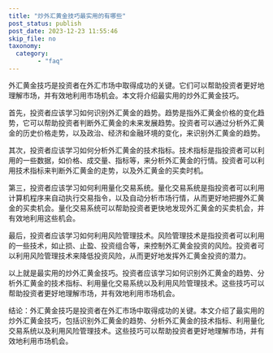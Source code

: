 ```yaml
---
title: "炒外汇黄金技巧最实用的有哪些"
post_status: publish
post_date: 2023-12-23 11:55:46
skip_file: no
taxonomy:
  category:
        - "faq"
---
```


外汇黄金技巧是投资者在外汇市场中取得成功的关键。它们可以帮助投资者更好地理解市场，并有效地利用市场机会。本文将介绍最实用的炒外汇黄金技巧。

首先，投资者应该学习如何识别外汇黄金的趋势。趋势是指外汇黄金价格的变化趋势，它可以帮助投资者判断外汇黄金的未来发展趋势。投资者可以通过分析外汇黄金的历史价格走势，以及政治、经济和金融环境的变化，来识别外汇黄金的趋势。

其次，投资者应该学习如何分析外汇黄金的技术指标。技术指标是指投资者可以利用的一些数据，如价格、成交量、指标等，来分析外汇黄金的行情。投资者可以利用技术指标来判断外汇黄金的走势，以及外汇黄金的买卖时机。

第三，投资者应该学习如何利用量化交易系统。量化交易系统是指投资者可以利用计算机程序来自动执行交易指令，以及自动分析市场行情，从而更好地把握外汇黄金的买卖机会。量化交易系统可以帮助投资者更快地发现外汇黄金的买卖机会，并有效地利用这些机会。

最后，投资者应该学习如何利用风险管理技术。风险管理技术是指投资者可以利用的一些技术，如止损、止盈、投资组合等，来控制外汇黄金投资的风险。投资者可以利用风险管理技术来降低投资风险，从而更好地发挥外汇黄金投资的潜力。

以上就是最实用的炒外汇黄金技巧。投资者应该学习如何识别外汇黄金的趋势、分析外汇黄金的技术指标、利用量化交易系统以及利用风险管理技术。这些技巧可以帮助投资者更好地理解市场，并有效地利用市场机会。

结论：外汇黄金技巧是投资者在外汇市场中取得成功的关键。本文介绍了最实用的炒外汇黄金技巧，包括识别外汇黄金的趋势、分析外汇黄金的技术指标、利用量化交易系统以及利用风险管理技术。这些技巧可以帮助投资者更好地理解市场，并有效地利用市场机会。
